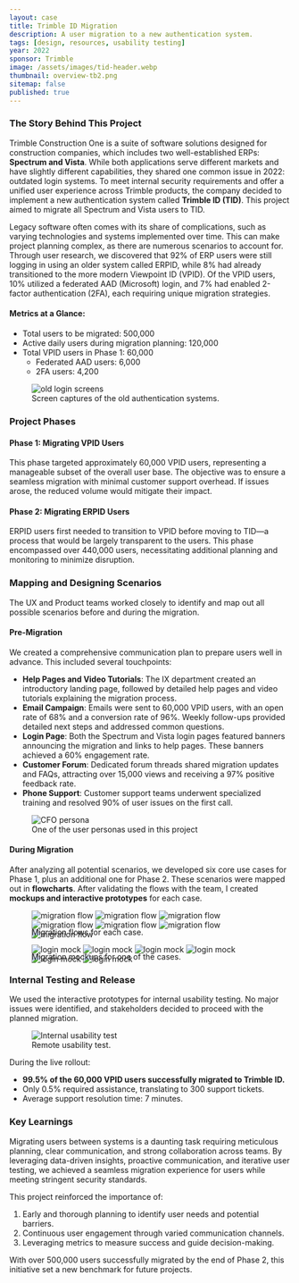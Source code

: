 ```yaml
---
layout: case
title: Trimble ID Migration
description: A user migration to a new authentication system.
tags: [design, resources, usability testing]
year: 2022
sponsor: Trimble
image: /assets/images/tid-header.webp
thumbnail: overview-tb2.png
sitemap: false
published: true
---
```


### The Story Behind This Project

Trimble Construction One is a suite of software solutions designed for construction companies, which includes two well-established ERPs: **Spectrum and Vista**. While both applications serve different markets and have slightly different capabilities, they shared one common issue in 2022: outdated login systems. To meet internal security requirements and offer a unified user experience across Trimble products, the company decided to implement a new authentication system called **Trimble ID (TID)**. This project aimed to migrate all Spectrum and Vista users to TID.

Legacy software often comes with its share of complications, such as varying technologies and systems implemented over time. This can make project planning complex, as there are numerous scenarios to account for. Through user research, we discovered that 92% of ERP users were still logging in using an older system called ERPID, while 8% had already transitioned to the more modern Viewpoint ID (VPID). Of the VPID users, 10% utilized a federated AAD (Microsoft) login, and 7% had enabled 2-factor authentication (2FA), each requiring unique migration strategies.

#### Metrics at a Glance:

- Total users to be migrated: 500,000
- Active daily users during migration planning: 120,000
- Total VPID users in Phase 1: 60,000
  - Federated AAD users: 6,000
  - 2FA users: 4,200

<figure><img src="/assets/images/tid-old_login.png" alt="old login screens"><figcaption>Screen captures of the old authentication systems.</figcaption></figure>

### Project Phases

#### Phase 1: Migrating VPID Users

This phase targeted approximately 60,000 VPID users, representing a manageable subset of the overall user base. The objective was to ensure a seamless migration with minimal customer support overhead. If issues arose, the reduced volume would mitigate their impact.

#### Phase 2: Migrating ERPID Users

ERPID users first needed to transition to VPID before moving to TID—a process that would be largely transparent to the users. This phase encompassed over 440,000 users, necessitating additional planning and monitoring to minimize disruption.

### Mapping and Designing Scenarios

The UX and Product teams worked closely to identify and map out all possible scenarios before and during the migration.

#### Pre-Migration

We created a comprehensive communication plan to prepare users well in advance. This included several touchpoints:

- **Help Pages and Video Tutorials**: The IX department created an introductory landing page, followed by detailed help pages and video tutorials explaining the migration process.
- **Email Campaign**: Emails were sent to 60,000 VPID users, with an open rate of 68% and a conversion rate of 96%. Weekly follow-ups provided detailed next steps and addressed common questions.
- **Login Page**: Both the Spectrum and Vista login pages featured banners announcing the migration and links to help pages. These banners achieved a 60% engagement rate.
- **Customer Forum**: Dedicated forum threads shared migration updates and FAQs, attracting over 15,000 views and receiving a 97% positive feedback rate.
- **Phone Support**: Customer support teams underwent specialized training and resolved 90% of user issues on the first call.

<figure><img src="/assets/images/tid-persona.png" alt="CFO persona"><figcaption>One of the user personas used in this project</figcaption></figure>

#### During Migration

After analyzing all potential scenarios, we developed six core use cases for Phase 1, plus an additional one for Phase 2. These scenarios were mapped out in **flowcharts**. After validating the flows with the team, I created **mockups and interactive prototypes** for each case.

<figure>
  <div class="carousel" data-flickity='{ "imagesLoaded": true, "percentPosition": false }'>
    <img src="/assets/images/tid-case1_2.png" alt="migration flow">
    <img src="/assets/images/tid-case3.png" alt="migration flow">
    <img src="/assets/images/tid-case4.png" alt="migration flow">
    <img src="/assets/images/tid-case4b.png" alt="migration flow">
    <img src="/assets/images/tid-case5.png" alt="migration flow">
    <img src="/assets/images/tid-case6.png" alt="migration flow">
    <img src="/assets/images/tid-case7.png" alt="migration flow">
  </div>
  <figcaption style="margin-top:-1.5em;">Migration flows for each case.</figcaption>
</figure>

<figure>
  <div class="carousel" data-flickity='{ "imagesLoaded": true, "percentPosition": false }'>
    <img src="/assets/images/tid-mock1.png" alt="login mock">
    <img src="/assets/images/tid-mock2.png" alt="login mock">
    <img src="/assets/images/tid-mock3.jpg" alt="login mock">
    <img src="/assets/images/tid-mock4.png" alt="login mock">
    <img src="/assets/images/tid-mock5.png" alt="login mock">
    <img src="/assets/images/tid-mock6.png" alt="login mock">
  </div>
  <figcaption style="margin-top:-1.5em;">Migration mockups for one of the cases.</figcaption>
</figure>

### Internal Testing and Release

We used the interactive prototypes for internal usability testing. No major issues were identified, and stakeholders decided to proceed with the planned migration.

<figure><img src="/assets/images/tid-usabilitytest.webp" alt="Internal usability test"><figcaption>
Remote usability test.</figcaption></figure>

During the live rollout:
- **99.5% of the 60,000 VPID users successfully migrated to Trimble ID.**
- Only 0.5% required assistance, translating to 300 support tickets.
- Average support resolution time: 7 minutes.

### Key Learnings

Migrating users between systems is a daunting task requiring meticulous planning, clear communication, and strong collaboration across teams. By leveraging data-driven insights, proactive communication, and iterative user testing, we achieved a seamless migration experience for users while meeting stringent security standards.

This project reinforced the importance of:

1. Early and thorough planning to identify user needs and potential barriers.
2. Continuous user engagement through varied communication channels.
3. Leveraging metrics to measure success and guide decision-making.

With over 500,000 users successfully migrated by the end of Phase 2, this initiative set a new benchmark for future projects.

<script src="/assets/js/flickity.js"></script>
